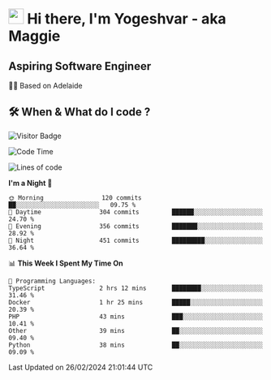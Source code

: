 <h1><img src="https://emojis.slackmojis.com/emojis/images/1531849430/4246/blob-sunglasses.gif?1531849430" width="30"/> Hi there, I'm Yogeshvar - aka Maggie</h1>

## Aspiring Software Engineer
🏂🏻  Based on Adelaide 

## 🛠 When & What do I code ?  

![Visitor Badge](https://visitor-badge.feriirawann.repl.co?username=yogeshvar&repo=yogeshvar&label=Visitors&style=plastic&color=%23457BFF&contentType=svg)

<!--START_SECTION:waka-->
![Code Time](http://img.shields.io/badge/Code%20Time-2%2C709%20hrs%2043%20mins-blue)

![Lines of code](https://img.shields.io/badge/From%20Hello%20World%20I%27ve%20Written-4.1%20million%20lines%20of%20code-blue)

**I'm a Night 🦉** 

```text
🌞 Morning                120 commits         ██░░░░░░░░░░░░░░░░░░░░░░░   09.75 % 
🌆 Daytime                304 commits         ██████░░░░░░░░░░░░░░░░░░░   24.70 % 
🌃 Evening                356 commits         ███████░░░░░░░░░░░░░░░░░░   28.92 % 
🌙 Night                  451 commits         █████████░░░░░░░░░░░░░░░░   36.64 % 
```


📊 **This Week I Spent My Time On** 

```text
💬 Programming Languages: 
TypeScript               2 hrs 12 mins       ████████░░░░░░░░░░░░░░░░░   31.46 % 
Docker                   1 hr 25 mins        █████░░░░░░░░░░░░░░░░░░░░   20.39 % 
PHP                      43 mins             ███░░░░░░░░░░░░░░░░░░░░░░   10.41 % 
Other                    39 mins             ██░░░░░░░░░░░░░░░░░░░░░░░   09.40 % 
Python                   38 mins             ██░░░░░░░░░░░░░░░░░░░░░░░   09.09 % 
```


 Last Updated on 26/02/2024 21:01:44 UTC
<!--END_SECTION:waka-->
